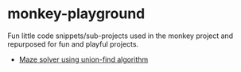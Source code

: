 # monkey-playground
Fun little code snippets/sub-projects used in the monkey project and repurposed for fun and playful projects. 


- [Maze solver using union-find algorithm](https://github.com/monkey-cli/monkey-playground/tree/master/union-find-maze)

